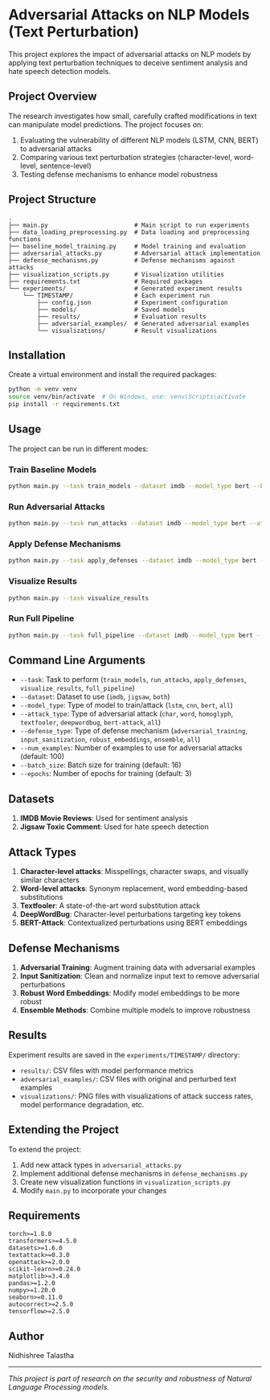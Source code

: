 # Adversarial Attacks on NLP Models (Text Perturbation)

This project explores the impact of adversarial attacks on NLP models by applying text perturbation techniques to deceive sentiment analysis and hate speech detection models.

## Project Overview

The research investigates how small, carefully crafted modifications in text can manipulate model predictions. The project focuses on:

1. Evaluating the vulnerability of different NLP models (LSTM, CNN, BERT) to adversarial attacks
2. Comparing various text perturbation strategies (character-level, word-level, sentence-level)
3. Testing defense mechanisms to enhance model robustness

## Project Structure

```
.
├── main.py                        # Main script to run experiments
├── data_loading_preprocessing.py  # Data loading and preprocessing functions
├── baseline_model_training.py     # Model training and evaluation
├── adversarial_attacks.py         # Adversarial attack implementation
├── defense_mechanisms.py          # Defense mechanisms against attacks
├── visualization_scripts.py       # Visualization utilities
├── requirements.txt               # Required packages
└── experiments/                   # Generated experiment results
    └── TIMESTAMP/                 # Each experiment run
        ├── config.json            # Experiment configuration
        ├── models/                # Saved models
        ├── results/               # Evaluation results
        ├── adversarial_examples/  # Generated adversarial examples
        └── visualizations/        # Result visualizations
```

## Installation

Create a virtual environment and install the required packages:

```bash
python -m venv venv
source venv/bin/activate  # On Windows, use: venv\Scripts\activate
pip install -r requirements.txt
```

## Usage

The project can be run in different modes:

### Train Baseline Models

```bash
python main.py --task train_models --dataset imdb --model_type bert --batch_size 16 --epochs 3
```

### Run Adversarial Attacks

```bash
python main.py --task run_attacks --dataset imdb --model_type bert --attack_type word --num_examples 100
```

### Apply Defense Mechanisms

```bash
python main.py --task apply_defenses --dataset imdb --model_type bert --defense_type adversarial_training
```

### Visualize Results

```bash
python main.py --task visualize_results
```

### Run Full Pipeline

```bash
python main.py --task full_pipeline --dataset imdb --model_type bert --attack_type all --defense_type all --num_examples 100 --batch_size 16 --epochs 3
```

## Command Line Arguments

- `--task`: Task to perform (`train_models`, `run_attacks`, `apply_defenses`, `visualize_results`, `full_pipeline`)
- `--dataset`: Dataset to use (`imdb`, `jigsaw`, `both`)
- `--model_type`: Type of model to train/attack (`lstm`, `cnn`, `bert`, `all`)
- `--attack_type`: Type of adversarial attack (`char`, `word`, `homoglyph`, `textfooler`, `deepwordbug`, `bert-attack`, `all`)
- `--defense_type`: Type of defense mechanism (`adversarial_training`, `input_sanitization`, `robust_embeddings`, `ensemble`, `all`)
- `--num_examples`: Number of examples to use for adversarial attacks (default: 100)
- `--batch_size`: Batch size for training (default: 16)
- `--epochs`: Number of epochs for training (default: 3)

## Datasets

1. **IMDB Movie Reviews**: Used for sentiment analysis
2. **Jigsaw Toxic Comment**: Used for hate speech detection

## Attack Types

1. **Character-level attacks**: Misspellings, character swaps, and visually similar characters
2. **Word-level attacks**: Synonym replacement, word embedding-based substitutions
3. **Textfooler**: A state-of-the-art word substitution attack
4. **DeepWordBug**: Character-level perturbations targeting key tokens
5. **BERT-Attack**: Contextualized perturbations using BERT embeddings

## Defense Mechanisms

1. **Adversarial Training**: Augment training data with adversarial examples
2. **Input Sanitization**: Clean and normalize input text to remove adversarial perturbations
3. **Robust Word Embeddings**: Modify model embeddings to be more robust
4. **Ensemble Methods**: Combine multiple models to improve robustness

## Results

Experiment results are saved in the `experiments/TIMESTAMP/` directory:

- `results/`: CSV files with model performance metrics
- `adversarial_examples/`: CSV files with original and perturbed text examples
- `visualizations/`: PNG files with visualizations of attack success rates, model performance degradation, etc.

## Extending the Project

To extend the project:

1. Add new attack types in `adversarial_attacks.py`
2. Implement additional defense mechanisms in `defense_mechanisms.py`
3. Create new visualization functions in `visualization_scripts.py`
4. Modify `main.py` to incorporate your changes

## Requirements

```
torch>=1.8.0
transformers>=4.5.0
datasets>=1.6.0
textattack>=0.3.0
openattack>=2.0.0
scikit-learn>=0.24.0
matplotlib>=3.4.0
pandas>=1.2.0
numpy>=1.20.0
seaborn>=0.11.0
autocorrect>=2.5.0
tensorflow>=2.5.0
```

## Author

Nidhishree Talastha

---

*This project is part of research on the security and robustness of Natural Language Processing models.*

